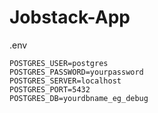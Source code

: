 # Jobstack-App



.env 

```
POSTGRES_USER=postgres
POSTGRES_PASSWORD=yourpassword
POSTGRES_SERVER=localhost
POSTGRES_PORT=5432
POSTGRES_DB=yourdbname_eg_debug
```
